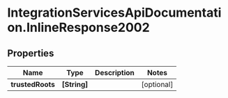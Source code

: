 # IntegrationServicesApiDocumentation.InlineResponse2002

## Properties
Name | Type | Description | Notes
------------ | ------------- | ------------- | -------------
**trustedRoots** | **[String]** |  | [optional] 
